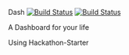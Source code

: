 Dash [![Build Status](https://david-dm.org/adicheo/dash.svg)](https://david-dm.org/adicheo/dash) [![Build Status](https://travis-ci.org/AdiCheo/dash.svg?branch=master)](https://travis-ci.org/AdiCheo/dash)

A Dashboard for your life

Using Hackathon-Starter
